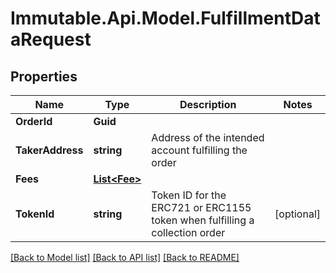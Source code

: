 # Immutable.Api.Model.FulfillmentDataRequest

## Properties

Name | Type | Description | Notes
------------ | ------------- | ------------- | -------------
**OrderId** | **Guid** |  | 
**TakerAddress** | **string** | Address of the intended account fulfilling the order | 
**Fees** | [**List&lt;Fee&gt;**](Fee.md) |  | 
**TokenId** | **string** | Token ID for the ERC721 or ERC1155 token when fulfilling a collection order | [optional] 

[[Back to Model list]](../README.md#documentation-for-models) [[Back to API list]](../README.md#documentation-for-api-endpoints) [[Back to README]](../README.md)

